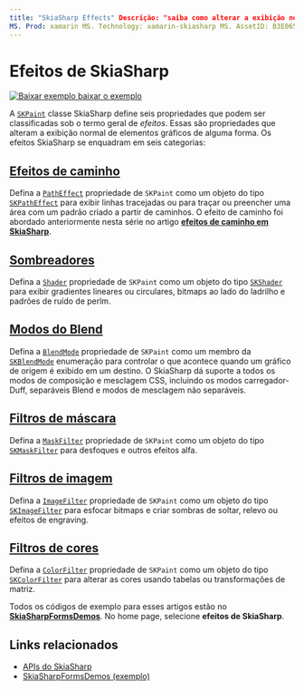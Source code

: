 ```yaml
---
title: "SkiaSharp Effects" Descrição: "saiba como alterar a exibição normal de elementos gráficos com gradientes, bitmap de blocos de mesclagem, modos de mistura, Desfoque e outros efeitos."
MS. Prod: xamarin MS. Technology: xamarin-skiasharp MS. AssetID: B3E06572-8E2A-49FA-90D1-444C394CD516 autor: davidbritch MS. Author: dabritch MS. Date: 08/22/2018 no-loc: [ Xamarin.Forms , Xamarin.Essentials ]
---
```


# <a name="skiasharp-effects"></a>Efeitos de SkiaSharp

[![Baixar exemplo ](~/media/shared/download.png) baixar o exemplo](https://docs.microsoft.com/samples/xamarin/xamarin-forms-samples/skiasharpforms-demos)

A [`SKPaint`](xref:SkiaSharp.SKPaint) classe SkiaSharp define seis propriedades que podem ser classificadas sob o termo geral de _efeitos_. Essas são propriedades que alteram a exibição normal de elementos gráficos de alguma forma. Os efeitos SkiaSharp se enquadram em seis categorias:

## <a name="path-effects"></a>[Efeitos de caminho](../curves/effects.md)

Defina a [`PathEffect`](xref:SkiaSharp.SKPaint.PathEffect) propriedade de `SKPaint` como um objeto do tipo [`SKPathEffect`](xref:SkiaSharp.SKPathEffect) para exibir linhas tracejadas ou para traçar ou preencher uma área com um padrão criado a partir de caminhos. O efeito de caminho foi abordado anteriormente nesta série no artigo [**efeitos de caminho em SkiaSharp**](../curves/effects.md).

## <a name="shaders"></a>[Sombreadores](shaders/index.md)

Defina a [`Shader`](xref:SkiaSharp.SKPaint.Shader) propriedade de `SKPaint` como um objeto do tipo [`SKShader`](xref:SkiaSharp.SKShader) para exibir gradientes lineares ou circulares, bitmaps ao lado do ladrilho e padrões de ruído de perlm.

## <a name="blend-modes"></a>[Modos do Blend](blend-modes/index.md)

Defina a [`BlendMode`](xref:SkiaSharp.SKPaint.BlendMode) propriedade de `SKPaint` como um membro da [`SKBlendMode`](xref:SkiaSharp.SKBlendMode) enumeração para controlar o que acontece quando um gráfico de origem é exibido em um destino. O SkiaSharp dá suporte a todos os modos de composição e mesclagem CSS, incluindo os modos carregador-Duff, separáveis Blend e modos de mesclagem não separáveis.

## <a name="mask-filters"></a>[Filtros de máscara](mask-filters.md)

Defina a [`MaskFilter`](xref:SkiaSharp.SKPaint.MaskFilter) propriedade de `SKPaint` como um objeto do tipo [`SKMaskFilter`](xref:SkiaSharp.SKMaskFilter) para desfoques e outros efeitos alfa.

## <a name="image-filters"></a>[Filtros de imagem](image-filters.md)

Defina a [`ImageFilter`](xref:SkiaSharp.SKPaint.ImageFilter) propriedade de `SKPaint` como um objeto do tipo [`SKImageFilter`](xref:SkiaSharp.SKImageFilter) para esfocar bitmaps e criar sombras de soltar, relevo ou efeitos de engraving.

## <a name="color-filters"></a>[Filtros de cores](color-filters.md)

Defina a [`ColorFilter`](xref:SkiaSharp.SKPaint.ColorFilter) propriedade de `SKPaint` como um objeto do tipo [`SKColorFilter`](xref:SkiaSharp.SKColorFilter) para alterar as cores usando tabelas ou transformações de matriz.

Todos os códigos de exemplo para esses artigos estão no [**SkiaSharpFormsDemos**](https://docs.microsoft.com/samples/xamarin/xamarin-forms-samples/skiasharpforms-demos). No home page, selecione **efeitos de SkiaSharp**.

## <a name="related-links"></a>Links relacionados

- [APIs do SkiaSharp](https://docs.microsoft.com/dotnet/api/skiasharp)
- [SkiaSharpFormsDemos (exemplo)](https://docs.microsoft.com/samples/xamarin/xamarin-forms-samples/skiasharpforms-demos)
